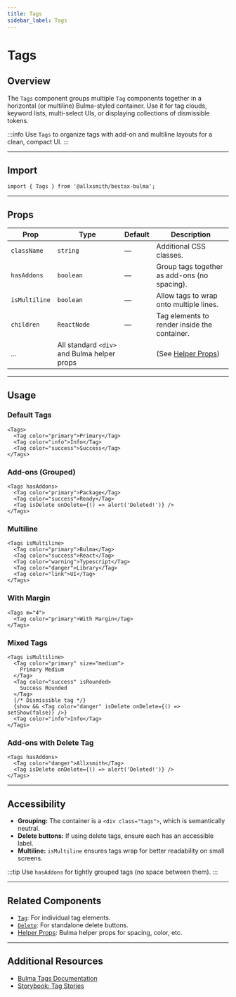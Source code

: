 ```yaml
---
title: Tags
sidebar_label: Tags
---
```


# Tags

## Overview

The `Tags` component groups multiple `Tag` components together in a horizontal (or multiline) Bulma-styled container. Use it for tag clouds, keyword lists, multi-select UIs, or displaying collections of dismissible tokens.

:::info
Use `Tags` to organize tags with add-on and multiline layouts for a clean, compact UI.
:::

---

## Import

```tsx
import { Tags } from '@allxsmith/bestax-bulma';
```

---

## Props

| Prop          | Type                                        | Default | Description                                      |
| ------------- | ------------------------------------------- | ------- | ------------------------------------------------ |
| `className`   | `string`                                    | —       | Additional CSS classes.                          |
| `hasAddons`   | `boolean`                                   | —       | Group tags together as add-ons (no spacing).     |
| `isMultiline` | `boolean`                                   | —       | Allow tags to wrap onto multiple lines.          |
| `children`    | `ReactNode`                                 | —       | Tag elements to render inside the container.     |
| ...           | All standard `<div>` and Bulma helper props |         | (See [Helper Props](../helpers/usebulmaclasses)) |

---

## Usage

### Default Tags

```tsx
<Tags>
  <Tag color="primary">Primary</Tag>
  <Tag color="info">Info</Tag>
  <Tag color="success">Success</Tag>
</Tags>
```

### Add-ons (Grouped)

```tsx
<Tags hasAddons>
  <Tag color="primary">Package</Tag>
  <Tag color="success">Ready</Tag>
  <Tag isDelete onDelete={() => alert('Deleted!')} />
</Tags>
```

### Multiline

```tsx
<Tags isMultiline>
  <Tag color="primary">Bulma</Tag>
  <Tag color="success">React</Tag>
  <Tag color="warning">Typescript</Tag>
  <Tag color="danger">Library</Tag>
  <Tag color="link">UI</Tag>
</Tags>
```

### With Margin

```tsx
<Tags m="4">
  <Tag color="primary">With Margin</Tag>
</Tags>
```

### Mixed Tags

```tsx
<Tags isMultiline>
  <Tag color="primary" size="medium">
    Primary Medium
  </Tag>
  <Tag color="success" isRounded>
    Success Rounded
  </Tag>
  {/* Dismissible tag */}
  {show && <Tag color="danger" isDelete onDelete={() => setShow(false)} />}
  <Tag color="info">Info</Tag>
</Tags>
```

### Add-ons with Delete Tag

```tsx
<Tags hasAddons>
  <Tag color="danger">Allxsmith</Tag>
  <Tag isDelete onDelete={() => alert('Deleted!')} />
</Tags>
```

---

## Accessibility

- **Grouping:** The container is a `<div class="tags">`, which is semantically neutral.
- **Delete buttons:** If using delete tags, ensure each has an accessible label.
- **Multiline:** `isMultiline` ensures tags wrap for better readability on small screens.

:::tip
Use `hasAddons` for tightly grouped tags (no space between them).
:::

---

## Related Components

- [`Tag`](./tag.md): For individual tag elements.
- [`Delete`](./delete.md): For standalone delete buttons.
- [Helper Props](../helpers/usebulmaclasses.md): Bulma helper props for spacing, color, etc.

---

## Additional Resources

- [Bulma Tags Documentation](https://bulma.io/documentation/elements/tag/#list-of-tags)
- [Storybook: Tag Stories](https://storybook.bestax.cc/?path=/story/elements-tag--default)
